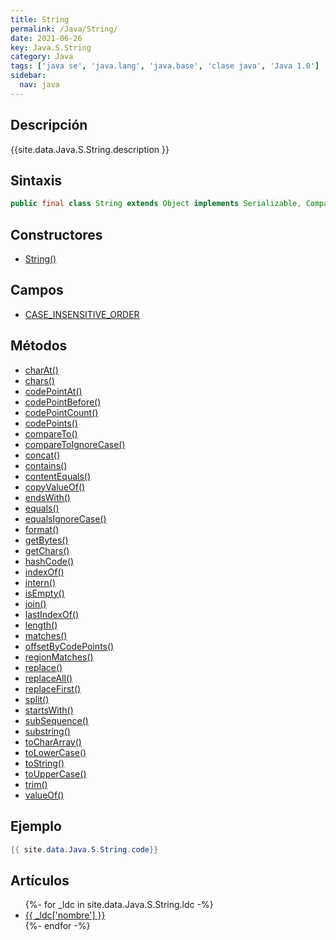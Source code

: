 ```yaml
---
title: String
permalink: /Java/String/
date: 2021-06-26
key: Java.S.String
category: Java
tags: ['java se', 'java.lang', 'java.base', 'clase java', 'Java 1.0']
sidebar: 
  nav: java
---
```


## Descripción
{{site.data.Java.S.String.description }}

## Sintaxis
~~~java
public final class String extends Object implements Serializable, Comparable<String>, CharSequence
~~~

## Constructores
* [String()](/Java/String/String/)

## Campos
* [CASE_INSENSITIVE_ORDER](/Java/String/CASE_INSENSITIVE_ORDER)

## Métodos
* [charAt()](/Java/String/charAt)
* [chars()](/Java/String/chars)
* [codePointAt()](/Java/String/codePointAt)
* [codePointBefore()](/Java/String/codePointBefore)
* [codePointCount()](/Java/String/codePointCount)
* [codePoints()](/Java/String/codePoints)
* [compareTo()](/Java/String/compareTo)
* [compareToIgnoreCase()](/Java/String/compareToIgnoreCase)
* [concat()](/Java/String/concat)
* [contains()](/Java/String/contains)
* [contentEquals()](/Java/String/contentEquals)
* [copyValueOf()](/Java/String/copyValueOf)
* [endsWith()](/Java/String/endsWith)
* [equals()](/Java/String/equals)
* [equalsIgnoreCase()](/Java/String/equalsIgnoreCase)
* [format()](/Java/String/format)
* [getBytes()](/Java/String/getBytes)
* [getChars()](/Java/String/getChars)
* [hashCode()](/Java/String/hashCode)
* [indexOf()](/Java/String/indexOf)
* [intern()](/Java/String/intern)
* [isEmpty()](/Java/String/isEmpty)
* [join()](/Java/String/join)
* [lastIndexOf()](/Java/String/lastIndexOf)
* [length()](/Java/String/length)
* [matches()](/Java/String/matches)
* [offsetByCodePoints()](/Java/String/offsetByCodePoints)
* [regionMatches()](/Java/String/regionMatches)
* [replace()](/Java/String/replace)
* [replaceAll()](/Java/String/replaceAll)
* [replaceFirst()](/Java/String/replaceFirst)
* [split()](/Java/String/split)
* [startsWith()](/Java/String/startsWith)
* [subSequence()](/Java/String/subSequence)
* [substring()](/Java/String/substring)
* [toCharArray()](/Java/String/toCharArray)
* [toLowerCase()](/Java/String/toLowerCase)
* [toString()](/Java/String/toString)
* [toUpperCase()](/Java/String/toUpperCase)
* [trim()](/Java/String/trim)
* [valueOf()](/Java/String/valueOf)

## Ejemplo
~~~java
{{ site.data.Java.S.String.code}}
~~~

## Artículos
<ul>
{%- for _ldc in site.data.Java.S.String.ldc -%}
   <li>
       <a href="{{_ldc['url'] }}">{{ _ldc['nombre'] }}</a>
   </li>
{%- endfor -%}
</ul>
